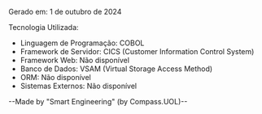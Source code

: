 Gerado em: 1 de outubro de 2024

Tecnologia Utilizada:
- Linguagem de Programação: COBOL
- Framework de Servidor: CICS (Customer Information Control System)
- Framework Web: Não disponível
- Banco de Dados: VSAM (Virtual Storage Access Method)
- ORM: Não disponível
- Sistemas Externos: Não disponível

--Made by "Smart Engineering" (by Compass.UOL)--